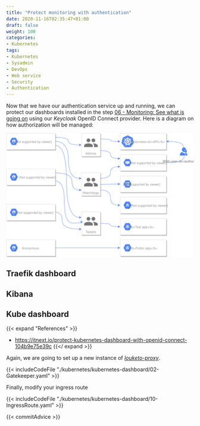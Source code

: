 ```yaml
---
title: "Protect monitoring with authentication"
date: 2020-11-16T02:35:47+01:00
draft: false
weight: 100
categories:
- Kubernetes
tags:
- Kubernetes
- Sysadmin
- DevOps
- Web service
- Security
- Authentication
---
```


Now that we have our authentication service up and running, we can protect our dashboards installed in the step [06 - Monitoring: See what is going on](../06-monitoring) using our *Keycloak* OpenID Connect provider. Here is a diagram on how authorization will be managed:

![Authorization graph](./_assets/schema.svg)

## Traefik dashboard

## Kibana

## Kube dashboard

{{< expand "References" >}}
* https://itnext.io/protect-kubernetes-dashboard-with-openid-connect-104b9e75e39c
{{</ expand >}}

Again, we are going to set up a new instance of [*louketo-proxy*](https://github.com/louketo/louketo-proxy).

{{< includeCodeFile "./kubernetes/kubernetes-dashboard/02-Gatekeeper.yaml" >}}

Finally, modify your ingress route

{{< includeCodeFile "./kubernetes/kubernetes-dashboard/10-IngressRoute.yaml" >}}

{{< commitAdvice >}}

